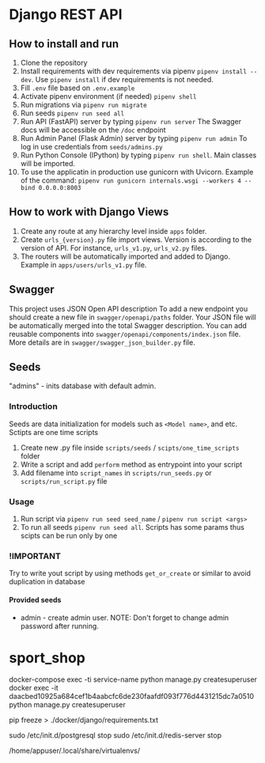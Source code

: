# Django REST API

## How to install and run

1. Clone the repository
2. Install requirements with dev requirements via pipenv `pipenv install --dev`. Use
`pipenv install` if dev requirements is not needed.
3. Fill `.env` file based on `.env.example`
4. Activate pipenv environment (if needed) `pipenv shell`
5. Run migrations via `pipenv run migrate`
6. Run seeds `pipenv run seed all`
7. Run API (FastAPI) server by typing `pipenv run server`
The Swagger docs will be accessible on the `/doc` endpoint
8. Run Admin Panel (Flask Admin) server by typing `pipenv run admin`
To log in use credentials from `seeds/admins.py`
9. Run Python Console (IPython) by typing `pipenv run shell`. Main classes will be imported.
10. To use the applicatin in production use gunicorn with Uvicorn. Example of the command:
`pipenv run gunicorn internals.wsgi --workers 4 --bind 0.0.0.0:8003`

## How to work with Django Views
1. Create any route at any hierarchy level inside `apps` folder.
2. Create `urls_{version}.py` file import views. Version is according to the version of API.
For instance, `urls_v1.py`, `urls_v2.py` files.
3. The routers will be automatically imported and added to Django.
Example in `apps/users/urls_v1.py` file.

## Swagger
This project uses JSON Open API description
To add a new endpoint you should create a new file in `swagger/openapi/paths` folder.
Your JSON file will be automatically merged into the total Swagger description.
You can add reusable components into `swagger/openapi/components/index.json` file.
More details are in `swagger/swagger_json_builder.py` file.


## Seeds

"admins" - inits database with default admin.

### Introduction

Seeds are data initialization for models such as `<Model name>`, and etc.
Sctipts are one time scripts

1. Сreate new .py file inside `scripts/seeds` / `scipts/one_time_scripts` folder
2. Write a script and add `perform` method as entrypoint into your script
3. Add filename into `script_names` in `scripts/run_seeds.py` or `scripts/run_script.py` file

### Usage

1. Run script via `pipenv run seed seed_name` / `pipenv run script <args>`
2. To run all seeds `pipenv run seed all`. Scripts has some params thus scipts can be run only by one

### !IMPORTANT

Try to write yout script by using methods `get_or_create` or similar
to avoid duplication in database

#### Provided seeds

- admin - create admin user. NOTE: Don't forget to change admin password after running.
# sport_shop



docker-compose exec -ti service-name python manage.py createsuperuser
docker exec -it daacbed10925a684cef1b4aabcfc6de230faafdf093f776d4431215dc7a0510 python manage.py createsuperuser

pip freeze > ./docker/django/requirements.txt

sudo /etc/init.d/postgresql stop
sudo /etc/init.d/redis-server stop

/home/appuser/.local/share/virtualenvs/